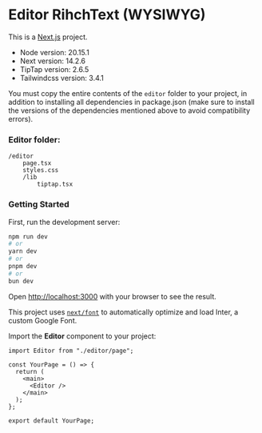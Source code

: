 # Editor RihchText (WYSIWYG)

This is a [Next.js](https://nextjs.org/) project.

- Node version: 20.15.1
- Next version: 14.2.6
- TipTap version: 2.6.5
- Tailwindcss version: 3.4.1

You must copy the entire contents of the `editor` folder to your project, in addition to installing all dependencies in package.json (make sure to install the versions of the dependencies mentioned above to avoid compatibility errors).

### Editor folder:

```
/editor
    page.tsx
    styles.css
    /lib
        tiptap.tsx
```

### Getting Started

First, run the development server:

```bash
npm run dev
# or
yarn dev
# or
pnpm dev
# or
bun dev
```

Open [http://localhost:3000](http://localhost:3000) with your browser to see the result.

This project uses [`next/font`](https://nextjs.org/docs/basic-features/font-optimization) to automatically optimize and load Inter, a custom Google Font.

Import the **Editor** component to your project:

```
import Editor from "./editor/page";

const YourPage = () => {
  return (
    <main>
      <Editor />
    </main>
  );
};

export default YourPage;

```
